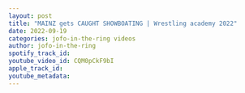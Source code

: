 ```yaml
---
layout: post
title: "MAINZ gets CAUGHT SHOWBOATING | Wrestling academy 2022"
date: 2022-09-19
categories: jofo-in-the-ring videos
author: jofo-in-the-ring
spotify_track_id: 
youtube_video_id: CQM0pCkF9bI
apple_track_id: 
youtube_metadata: 
---
```

